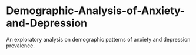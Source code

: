 # Demographic-Analysis-of-Anxiety-and-Depression
An exploratory analysis on demographic patterns of anxiety and depression prevalence. 
